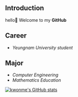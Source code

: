 ## Introduction
hello👋 Welcome to my **GitHub**

## Career
- *Yeungnam University student*

## Major
- *Computer Engineering* 
- *Mathematics Education*


[![kwonme's GitHub stats](https://github-readme-stats.vercel.app/api?username=kwonme)](https://github.com/kwonme/github-readme-stats)
<!--
**kwonme/kwonme** is a ✨ _special_ ✨ repository because its `README.md` (this file) appears on your GitHub profile.

Here are some ideas to get you started:

- 🔭 I’m currently working on ...
- 🌱 I’m currently learning ...
- 👯 I’m looking to collaborate on ...
- 🤔 I’m looking for help with ...
- 💬 Ask me about ...
- 📫 How to reach me: ...
- 😄 Pronouns: ...
- ⚡ Fun fact: ...
-->
